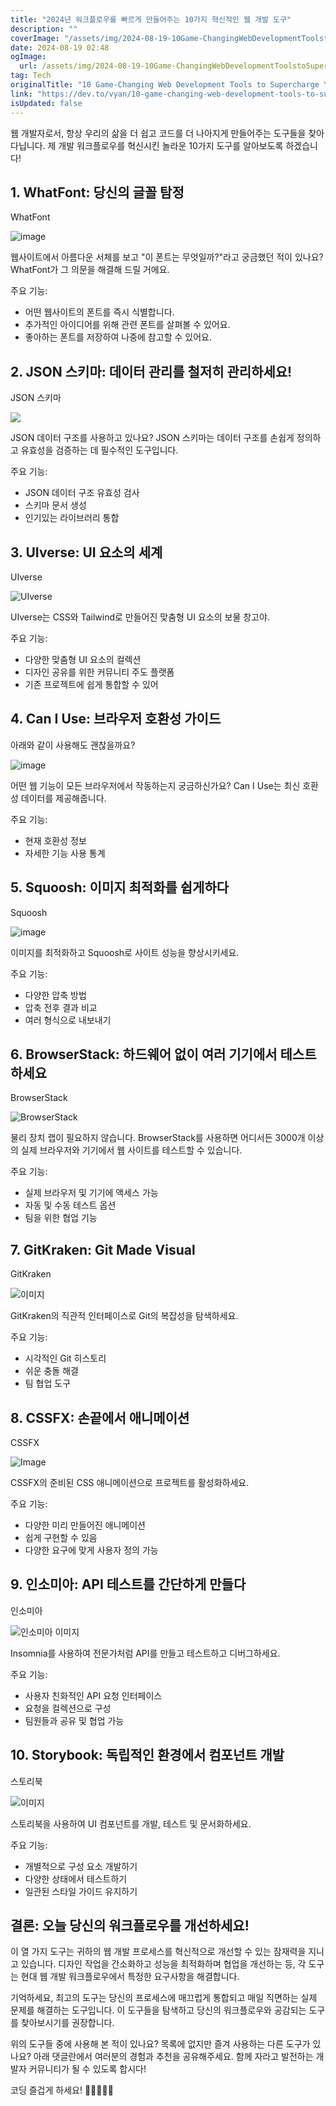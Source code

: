 ```yaml
---
title: "2024년 워크플로우를 빠르게 만들어주는 10가지 혁신적인 웹 개발 도구"
description: ""
coverImage: "/assets/img/2024-08-19-10Game-ChangingWebDevelopmentToolstoSuperchargeYourWorkflowin2024_0.png"
date: 2024-08-19 02:48
ogImage: 
  url: /assets/img/2024-08-19-10Game-ChangingWebDevelopmentToolstoSuperchargeYourWorkflowin2024_0.png
tag: Tech
originalTitle: "10 Game-Changing Web Development Tools to Supercharge Your Workflow in 2024"
link: "https://dev.to/vyan/10-game-changing-web-development-tools-to-supercharge-your-workflow-in-2024-4dmk"
isUpdated: false
---
```



웹 개발자로서, 항상 우리의 삶을 더 쉽고 코드를 더 나아지게 만들어주는 도구들을 찾아다닙니다. 제 개발 워크플로우를 혁신시킨 놀라운 10가지 도구를 알아보도록 하겠습니다!

## 1. WhatFont: 당신의 글꼴 탐정

WhatFont

![image](/assets/img/2024-08-19-10Game-ChangingWebDevelopmentToolstoSuperchargeYourWorkflowin2024_0.png)

<!-- cozy-coder - 수평 -->
<ins class="adsbygoogle"
     style="display:block"
     data-ad-client="ca-pub-4877378276818686"
     data-ad-slot="1107185301"
     data-ad-format="auto"
     data-full-width-responsive="true"></ins>
<script>
     (adsbygoogle = window.adsbygoogle || []).push({});
</script>

웹사이트에서 아름다운 서체를 보고 "이 폰트는 무엇일까?"라고 궁금했던 적이 있나요? WhatFont가 그 의문을 해결해 드릴 거에요.

주요 기능:

- 어떤 웹사이트의 폰트를 즉시 식별합니다.
- 추가적인 아이디어를 위해 관련 폰트를 살펴볼 수 있어요.
- 좋아하는 폰트를 저장하여 나중에 참고할 수 있어요.

## 2. JSON 스키마: 데이터 관리를 철저히 관리하세요!

<!-- cozy-coder - 수평 -->
<ins class="adsbygoogle"
     style="display:block"
     data-ad-client="ca-pub-4877378276818686"
     data-ad-slot="1107185301"
     data-ad-format="auto"
     data-full-width-responsive="true"></ins>
<script>
     (adsbygoogle = window.adsbygoogle || []).push({});
</script>

JSON 스키마

![](/assets/img/2024-08-19-10Game-ChangingWebDevelopmentToolstoSuperchargeYourWorkflowin2024_1.png)

JSON 데이터 구조를 사용하고 있나요? JSON 스키마는 데이터 구조를 손쉽게 정의하고 유효성을 검증하는 데 필수적인 도구입니다.

주요 기능:

<!-- cozy-coder - 수평 -->
<ins class="adsbygoogle"
     style="display:block"
     data-ad-client="ca-pub-4877378276818686"
     data-ad-slot="1107185301"
     data-ad-format="auto"
     data-full-width-responsive="true"></ins>
<script>
     (adsbygoogle = window.adsbygoogle || []).push({});
</script>

- JSON 데이터 구조 유효성 검사
- 스키마 문서 생성
- 인기있는 라이브러리 통합

## 3. UIverse: UI 요소의 세계

UIverse

![UIverse](/assets/img/2024-08-19-10Game-ChangingWebDevelopmentToolstoSuperchargeYourWorkflowin2024_2.png)

<!-- cozy-coder - 수평 -->
<ins class="adsbygoogle"
     style="display:block"
     data-ad-client="ca-pub-4877378276818686"
     data-ad-slot="1107185301"
     data-ad-format="auto"
     data-full-width-responsive="true"></ins>
<script>
     (adsbygoogle = window.adsbygoogle || []).push({});
</script>

UIverse는 CSS와 Tailwind로 만들어진 맞춤형 UI 요소의 보물 창고야.

주요 기능:

- 다양한 맞춤형 UI 요소의 컬렉션
- 디자인 공유를 위한 커뮤니티 주도 플랫폼
- 기존 프로젝트에 쉽게 통합할 수 있어

## 4. Can I Use: 브라우저 호환성 가이드

<!-- cozy-coder - 수평 -->
<ins class="adsbygoogle"
     style="display:block"
     data-ad-client="ca-pub-4877378276818686"
     data-ad-slot="1107185301"
     data-ad-format="auto"
     data-full-width-responsive="true"></ins>
<script>
     (adsbygoogle = window.adsbygoogle || []).push({});
</script>

아래와 같이 사용해도 괜찮을까요?


![image](/assets/img/2024-08-19-10Game-ChangingWebDevelopmentToolstoSuperchargeYourWorkflowin2024_3.png)


어떤 웹 기능이 모든 브라우저에서 작동하는지 궁금하신가요? Can I Use는 최신 호환성 데이터를 제공해줍니다.

주요 기능:

<!-- cozy-coder - 수평 -->
<ins class="adsbygoogle"
     style="display:block"
     data-ad-client="ca-pub-4877378276818686"
     data-ad-slot="1107185301"
     data-ad-format="auto"
     data-full-width-responsive="true"></ins>
<script>
     (adsbygoogle = window.adsbygoogle || []).push({});
</script>

- 현재 호환성 정보
- 자세한 기능 사용 통계

## 5. Squoosh: 이미지 최적화를 쉽게하다

Squoosh

![image](/assets/img/2024-08-19-10Game-ChangingWebDevelopmentToolstoSuperchargeYourWorkflowin2024_4.png)

<!-- cozy-coder - 수평 -->
<ins class="adsbygoogle"
     style="display:block"
     data-ad-client="ca-pub-4877378276818686"
     data-ad-slot="1107185301"
     data-ad-format="auto"
     data-full-width-responsive="true"></ins>
<script>
     (adsbygoogle = window.adsbygoogle || []).push({});
</script>

이미지를 최적화하고 Squoosh로 사이트 성능을 향상시키세요.

주요 기능:

- 다양한 압축 방법
- 압축 전후 결과 비교
- 여러 형식으로 내보내기

## 6. BrowserStack: 하드웨어 없이 여러 기기에서 테스트하세요

<!-- cozy-coder - 수평 -->
<ins class="adsbygoogle"
     style="display:block"
     data-ad-client="ca-pub-4877378276818686"
     data-ad-slot="1107185301"
     data-ad-format="auto"
     data-full-width-responsive="true"></ins>
<script>
     (adsbygoogle = window.adsbygoogle || []).push({});
</script>

BrowserStack

![BrowserStack](/assets/img/2024-08-19-10Game-ChangingWebDevelopmentToolstoSuperchargeYourWorkflowin2024_5.png)

물리 장치 랩이 필요하지 않습니다. BrowserStack를 사용하면 어디서든 3000개 이상의 실제 브라우저와 기기에서 웹 사이트를 테스트할 수 있습니다.

주요 기능:

<!-- cozy-coder - 수평 -->
<ins class="adsbygoogle"
     style="display:block"
     data-ad-client="ca-pub-4877378276818686"
     data-ad-slot="1107185301"
     data-ad-format="auto"
     data-full-width-responsive="true"></ins>
<script>
     (adsbygoogle = window.adsbygoogle || []).push({});
</script>

- 실제 브라우저 및 기기에 액세스 가능
- 자동 및 수동 테스트 옵션
- 팀을 위한 협업 기능

## 7. GitKraken: Git Made Visual

GitKraken

![이미지](/assets/img/2024-08-19-10Game-ChangingWebDevelopmentToolstoSuperchargeYourWorkflowin2024_6.png)

<!-- cozy-coder - 수평 -->
<ins class="adsbygoogle"
     style="display:block"
     data-ad-client="ca-pub-4877378276818686"
     data-ad-slot="1107185301"
     data-ad-format="auto"
     data-full-width-responsive="true"></ins>
<script>
     (adsbygoogle = window.adsbygoogle || []).push({});
</script>

GitKraken의 직관적 인터페이스로 Git의 복잡성을 탐색하세요.

주요 기능:

- 시각적인 Git 히스토리
- 쉬운 충돌 해결
- 팀 협업 도구

## 8. CSSFX: 손끝에서 애니메이션

<!-- cozy-coder - 수평 -->
<ins class="adsbygoogle"
     style="display:block"
     data-ad-client="ca-pub-4877378276818686"
     data-ad-slot="1107185301"
     data-ad-format="auto"
     data-full-width-responsive="true"></ins>
<script>
     (adsbygoogle = window.adsbygoogle || []).push({});
</script>

CSSFX

![Image](/assets/img/2024-08-19-10Game-ChangingWebDevelopmentToolstoSuperchargeYourWorkflowin2024_7.png)

CSSFX의 준비된 CSS 애니메이션으로 프로젝트를 활성화하세요.

주요 기능:

<!-- cozy-coder - 수평 -->
<ins class="adsbygoogle"
     style="display:block"
     data-ad-client="ca-pub-4877378276818686"
     data-ad-slot="1107185301"
     data-ad-format="auto"
     data-full-width-responsive="true"></ins>
<script>
     (adsbygoogle = window.adsbygoogle || []).push({});
</script>

- 다양한 미리 만들어진 애니메이션
- 쉽게 구현할 수 있음
- 다양한 요구에 맞게 사용자 정의 가능

## 9. 인소미아: API 테스트를 간단하게 만들다

인소미아

![인소미아 이미지](/assets/img/2024-08-19-10Game-ChangingWebDevelopmentToolstoSuperchargeYourWorkflowin2024_8.png)

<!-- cozy-coder - 수평 -->
<ins class="adsbygoogle"
     style="display:block"
     data-ad-client="ca-pub-4877378276818686"
     data-ad-slot="1107185301"
     data-ad-format="auto"
     data-full-width-responsive="true"></ins>
<script>
     (adsbygoogle = window.adsbygoogle || []).push({});
</script>

Insomnia를 사용하여 전문가처럼 API를 만들고 테스트하고 디버그하세요.

주요 기능:

- 사용자 친화적인 API 요청 인터페이스
- 요청을 컬렉션으로 구성
- 팀원들과 공유 및 협업 가능

## 10. Storybook: 독립적인 환경에서 컴포넌트 개발

<!-- cozy-coder - 수평 -->
<ins class="adsbygoogle"
     style="display:block"
     data-ad-client="ca-pub-4877378276818686"
     data-ad-slot="1107185301"
     data-ad-format="auto"
     data-full-width-responsive="true"></ins>
<script>
     (adsbygoogle = window.adsbygoogle || []).push({});
</script>

스토리북

![이미지](/assets/img/2024-08-19-10Game-ChangingWebDevelopmentToolstoSuperchargeYourWorkflowin2024_9.png)

스토리북을 사용하여 UI 컴포넌트를 개발, 테스트 및 문서화하세요.

주요 기능:

<!-- cozy-coder - 수평 -->
<ins class="adsbygoogle"
     style="display:block"
     data-ad-client="ca-pub-4877378276818686"
     data-ad-slot="1107185301"
     data-ad-format="auto"
     data-full-width-responsive="true"></ins>
<script>
     (adsbygoogle = window.adsbygoogle || []).push({});
</script>

- 개별적으로 구성 요소 개발하기
- 다양한 상태에서 테스트하기
- 일관된 스타일 가이드 유지하기

## 결론: 오늘 당신의 워크플로우를 개선하세요!

이 열 가지 도구는 귀하의 웹 개발 프로세스를 혁신적으로 개선할 수 있는 잠재력을 지니고 있습니다. 디자인 작업을 간소화하고 성능을 최적화하며 협업을 개선하는 등, 각 도구는 현대 웹 개발 워크플로우에서 특정한 요구사항을 해결합니다.

기억하세요, 최고의 도구는 당신의 프로세스에 매끄럽게 통합되고 매일 직면하는 실제 문제를 해결하는 도구입니다. 이 도구들을 탐색하고 당신의 워크플로우와 공감되는 도구를 찾아보시기를 권장합니다.

<!-- cozy-coder - 수평 -->
<ins class="adsbygoogle"
     style="display:block"
     data-ad-client="ca-pub-4877378276818686"
     data-ad-slot="1107185301"
     data-ad-format="auto"
     data-full-width-responsive="true"></ins>
<script>
     (adsbygoogle = window.adsbygoogle || []).push({});
</script>

위의 도구들 중에 사용해 본 적이 있나요? 목록에 없지만 즐겨 사용하는 다른 도구가 있나요? 아래 댓글란에서 여러분의 경험과 추천을 공유해주세요. 함께 자라고 발전하는 개발자 커뮤니티가 될 수 있도록 합시다!

코딩 즐겁게 하세요! 🚀👨‍💻👩‍💻